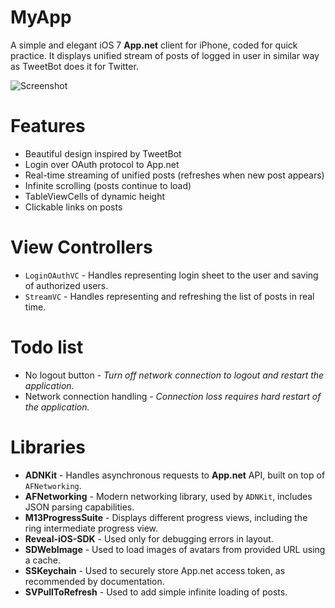 MyApp
=====

A simple and elegant iOS 7 **App.net** client for iPhone, coded for quick practice. It displays unified stream of posts of logged in user in similar way as TweetBot does it for Twitter.

![Screenshot](https://raw2.github.com/Legoless/MyApp/master/Resources/screenshot.png?token=1434530__eyJzY29wZSI6IlJhd0Jsb2I6TGVnb2xlc3MvTXlBcHAvbWFzdGVyL1Jlc291cmNlcy9zY3JlZW5zaG90LnBuZyIsImV4cGlyZXMiOjEzOTI4NTM3MjN9--ce53be2f7ad361d24167174fa4272629775afcb8 "Screenshot")

Features
=====
- Beautiful design inspired by TweetBot
- Login over OAuth protocol to App.net
- Real-time streaming of unified posts (refreshes when new post appears)
- Infinite scrolling (posts continue to load)
- TableViewCells of dynamic height
- Clickable links on posts

View Controllers
=====
- `LoginOAuthVC` - Handles representing login sheet to the user and saving of authorized users.
- `StreamVC` - Handles representing and refreshing the list of posts in real time.

Todo list
=====
- No logout button - *Turn off network connection to logout and restart the application.*
- Network connection handling - *Connection loss requires hard restart of the application.*

Libraries
=====
- **ADNKit** - Handles asynchronous requests to **App.net** API, built on top of `AFNetworking`.
- **AFNetworking** - Modern networking library, used by `ADNKit`, includes JSON parsing capabilities.
- **M13ProgressSuite** - Displays different progress views, including the ring intermediate progress view.
- **Reveal-iOS-SDK** - Used only for debugging errors in layout.
- **SDWebImage** - Used to load images of avatars from provided URL using a cache.
- **SSKeychain** - Used to securely store App.net access token, as recommended by documentation.
- **SVPullToRefresh** - Used to add simple infinite loading of posts.

